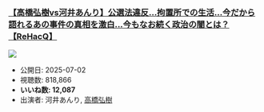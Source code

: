 ### [【高橋弘樹vs河井あんり】公選法違反…拘置所での生活…今だから語れるあの事件の真相を激白...今もなお続く政治の闇とは？【ReHacQ】](https://www.youtube.com/watch?v=nKjZuQ64qxE)
[![](https://img.youtube.com/vi/nKjZuQ64qxE/sddefault.jpg)](https://www.youtube.com/watch?v=nKjZuQ64qxE)
-   公開日: 2025-07-02
-   視聴数: 818,866
-   **いいね数: 12,087**
-   出演者: 河井あんり, [高橋弘樹](/rehacq_fan/people/高橋弘樹 "wikilink")
